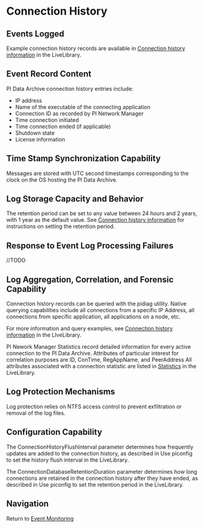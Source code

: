 # Connection History

## Events Logged
Example connection history records are available in [Connection history information](https://livelibrary.osisoft.com/LiveLibrary/content/en/server-v10/GUID-D3F250ED-EF1D-4DCF-B1B0-156BDB5E92D1) in the LiveLibrary.

## Event Record Content
PI Data Archive connection history entries include:
- IP address
- Name of the executable of the connecting application
- Connection ID as recorded by PI Network Manager
- Time connection initiated
- Time connection ended (if applicable)
- Shutdown state
- License information

## Time Stamp Synchronization Capability
Messages are stored with UTC second timestamps corresponding to the clock on the OS hosting the PI Data Archive. 

## Log Storage Capacity and Behavior
The retention period can be set to any value between 24 hours and 2 years, with 1 year as the default value. See [Connection history information](https://livelibrary.osisoft.com/LiveLibrary/content/en/server-v11/GUID-D3F250ED-EF1D-4DCF-B1B0-156BDB5E92D1) for instructions on setting the retention period.

## Response to Event Log Processing Failures
//TODO

## Log Aggregation, Correlation, and Forensic Capability
Connection history records can be queried with the pidiag utility.  Native querying capabilities include all connections from a specific IP Address, all connections from specific application, all applications on a node, etc.

For more information and query examples, see [Connection history information](https://livelibrary.osisoft.com/LiveLibrary/content/en/server-v10/GUID-D3F250ED-EF1D-4DCF-B1B0-156BDB5E92D1) in the LIveLibrary.

PI Nework Manager Statistics record detailed information for every active connection to the PI Data Archive.  Attributes of particular interest for correlation purposes are ID, ConTime, RegAppName, and PeerAddress  All attributes associated with a connection statistic are listed in [Statistics](https://livelibrary.osisoft.com/LiveLibrary/content/en/server-v10/GUID-A3D7E80C-2C74-40D3-805F-8F0F0FC26978) in the LiveLibrary.

## Log Protection Mechanisms
Log protection relies on NTFS access control to prevent exfiltration or removal of the log files.

## Configuration Capability
The ConnectionHistoryFlushInterval parameter determines how frequently updates are added to the connection history, as described in Use piconfig to set the history flush interval in the LiveLibrary.

The ConnectionDatabaseRetentionDuration parameter determines how long connections are retained in the connection history after they have ended, as described in Use piconfig to set the retention period in the LiveLibrary.

## Navigation
Return to [Event Monitoring](../(7)%20Event%20Monitoring.md)